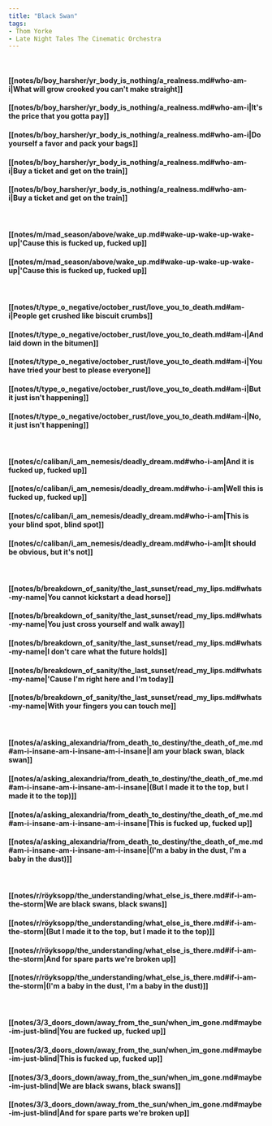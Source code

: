 ```yaml
---
title: "Black Swan"
tags:
- Thom Yorke
- Late Night Tales The Cinematic Orchestra
---
```

&nbsp;
#### [[notes/b/boy_harsher/yr_body_is_nothing/a_realness.md#who-am-i|What will grow crooked you can't make straight]]
#### [[notes/b/boy_harsher/yr_body_is_nothing/a_realness.md#who-am-i|It's the price that you gotta pay]]
#### [[notes/b/boy_harsher/yr_body_is_nothing/a_realness.md#who-am-i|Do yourself a favor and pack your bags]]
#### [[notes/b/boy_harsher/yr_body_is_nothing/a_realness.md#who-am-i|Buy a ticket and get on the train]]
#### [[notes/b/boy_harsher/yr_body_is_nothing/a_realness.md#who-am-i|Buy a ticket and get on the train]]
&nbsp;
#### [[notes/m/mad_season/above/wake_up.md#wake-up-wake-up-wake-up|'Cause this is fucked up, fucked up]]
#### [[notes/m/mad_season/above/wake_up.md#wake-up-wake-up-wake-up|'Cause this is fucked up, fucked up]]
&nbsp;
#### [[notes/t/type_o_negative/october_rust/love_you_to_death.md#am-i|People get crushed like biscuit crumbs]]
#### [[notes/t/type_o_negative/october_rust/love_you_to_death.md#am-i|And laid down in the bitumen]]
#### [[notes/t/type_o_negative/october_rust/love_you_to_death.md#am-i|You have tried your best to please everyone]]
#### [[notes/t/type_o_negative/october_rust/love_you_to_death.md#am-i|But it just isn't happening]]
#### [[notes/t/type_o_negative/october_rust/love_you_to_death.md#am-i|No, it just isn't happening]]
&nbsp;
#### [[notes/c/caliban/i_am_nemesis/deadly_dream.md#who-i-am|And it is fucked up, fucked up]]
#### [[notes/c/caliban/i_am_nemesis/deadly_dream.md#who-i-am|Well this is fucked up, fucked up]]
#### [[notes/c/caliban/i_am_nemesis/deadly_dream.md#who-i-am|This is your blind spot, blind spot]]
#### [[notes/c/caliban/i_am_nemesis/deadly_dream.md#who-i-am|It should be obvious, but it's not]]
&nbsp;
#### [[notes/b/breakdown_of_sanity/the_last_sunset/read_my_lips.md#whats-my-name|You cannot kickstart a dead horse]]
#### [[notes/b/breakdown_of_sanity/the_last_sunset/read_my_lips.md#whats-my-name|You just cross yourself and walk away]]
#### [[notes/b/breakdown_of_sanity/the_last_sunset/read_my_lips.md#whats-my-name|I don't care what the future holds]]
#### [[notes/b/breakdown_of_sanity/the_last_sunset/read_my_lips.md#whats-my-name|'Cause I'm right here and I'm today]]
#### [[notes/b/breakdown_of_sanity/the_last_sunset/read_my_lips.md#whats-my-name|With your fingers you can touch me]]
&nbsp;
#### [[notes/a/asking_alexandria/from_death_to_destiny/the_death_of_me.md#am-i-insane-am-i-insane-am-i-insane|I am your black swan, black swan]]
#### [[notes/a/asking_alexandria/from_death_to_destiny/the_death_of_me.md#am-i-insane-am-i-insane-am-i-insane|(But I made it to the top, but I made it to the top)]]
#### [[notes/a/asking_alexandria/from_death_to_destiny/the_death_of_me.md#am-i-insane-am-i-insane-am-i-insane|This is fucked up, fucked up]]
#### [[notes/a/asking_alexandria/from_death_to_destiny/the_death_of_me.md#am-i-insane-am-i-insane-am-i-insane|(I'm a baby in the dust, I'm a baby in the dust)]]
&nbsp;
#### [[notes/r/röyksopp/the_understanding/what_else_is_there.md#if-i-am-the-storm|We are black swans, black swans]]
#### [[notes/r/röyksopp/the_understanding/what_else_is_there.md#if-i-am-the-storm|(But I made it to the top, but I made it to the top)]]
#### [[notes/r/röyksopp/the_understanding/what_else_is_there.md#if-i-am-the-storm|And for spare parts we're broken up]]
#### [[notes/r/röyksopp/the_understanding/what_else_is_there.md#if-i-am-the-storm|(I'm a baby in the dust, I'm a baby in the dust)]]
&nbsp;
#### [[notes/3/3_doors_down/away_from_the_sun/when_im_gone.md#maybe-im-just-blind|You are fucked up, fucked up]]
#### [[notes/3/3_doors_down/away_from_the_sun/when_im_gone.md#maybe-im-just-blind|This is fucked up, fucked up]]
#### [[notes/3/3_doors_down/away_from_the_sun/when_im_gone.md#maybe-im-just-blind|We are black swans, black swans]]
#### [[notes/3/3_doors_down/away_from_the_sun/when_im_gone.md#maybe-im-just-blind|And for spare parts we're broken up]]
